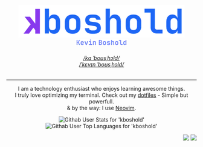 <h3 align="center">
  <picture >
    <source media="(prefers-color-scheme: dark)" srcset="./assets/logo_dark.webp">
    <img width="440px" alt="Logo showing 'kboshold'" src="./assets/logo_light.webp">
  </picture>
  <br>
  <picture >
    <source media="(prefers-color-scheme: dark)" srcset="./assets/logo_name_dark.webp">
    <img width="140px" alt="Logo showing 'Kevin Boshold'" src="./assets/logo_name_light.webp">
  </picture>
</h3>

<h6 align="center"> 
  <a href="#TBD" target="_blank">/kɑ ˈboʊsˌhɔld/</a>
  <br>
  <a href="#TBD" target="_blank">/ˈkɛvɪn ˈboʊsˌhɔld/</a>
</h6>

<hr>

<p align="center">
I am a technology enthusiast who enjoys learning awesome things.  
<br>I truly love optimizing my terminal. Check out my <a href="https://github.com/kboshold/dotfiles">dotfiles</a> - Simple but powerfull.<br>
& by the way: I use <a href="https://github.com/kboshold/dotfiles">Neovim</a>.
</p>

<p align="center">
  <picture >
     <source media="(prefers-color-scheme: dark)" srcset="https://github-readme-stats.vercel.bosdev.de/api?username=kboshold&title_color=cba6f7&icon_color=89b4fa&text_color=cdd6f4&bg_color=1e1e2e00&show_icons=true">
    <img height=200 alt="Githab User Stats for 'kboshold'" src="https://github-readme-stats.vercel.bosdev.de/api?username=kboshold&title_color=8839ef&icon_color=1e66f5&text_color=4c4f69&bg_color=1e1e2e00&show_icons=true">
  </picture>
  <picture>
     <source media="(prefers-color-scheme: dark)" srcset="https://github-readme-stats.vercel.bosdev.de/api/top-langs/?username=kboshold&layout=compact&langs_count=8&card_width=320&hide=html%2Cscss%2Ccss&title_color=cba6f7&icon_color=89b4fa&text_color=cdd6f4&bg_color=1e1e2e00&show_icons=true">
    <img height=200 alt="Githab User Top Languages for 'kboshold'" src="https://github-readme-stats.vercel.bosdev.de/api/top-langs/?username=kboshold&layout=compact&langs_count=8&card_width=320&hide=html%2Cscss%2Ccss&title_color=8839ef&icon_color=1e66f5&text_color=4c4f69&bg_color=1e1e2e00&show_icons=true">
  </picture>
</p>

<!-- Visitor count in the bottom right -->
<p align="right">
  <picture >
    <source media="(prefers-color-scheme: dark)" srcset="https://badges.pufler.dev/years/kboshold?style=flat&labelColor=cba6f7&color=cba6f7&logo=github&logoColor=000000">
    <img src="https://badges.pufler.dev/years/kboshold?style=flat&labelColor=8839ef&color=8839ef&logo=github&logoColor=fffffff" />
  </picture>
  
  <picture >
    <source media="(prefers-color-scheme: dark)" srcset="https://badges.pufler.dev/visits/kboshold/kboshold?style=flat&labelColor=b4befe&color=b4befe">
    <img src="https://badges.pufler.dev/visits/kboshold/kboshold?style=flat&labelColor=7287fd&color=7287fd" />
  </picture>
</p>
